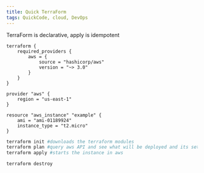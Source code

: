 ```yaml
---
title: Quick TerraForm
tags: QuickCode, cloud, DevOps
---
```


TerraForm is declarative, apply is idempotent

```text
terraform {
    required_providers {
        aws = {
            source = "hashicorp/aws"
            version = "~> 3.0"
        }
    }
}

provider "aws" {
    region = "us-east-1"
}

resource "aws_instance" "example" {
    ami = "ami-01189924"
    instance_type = "t2.micro"
}
```



```bash
terraform init #downloads the terraform modules
terraform plan #query aws API and see what will be deployed and its settings
terraform apply #starts the instance in aws
```

```bash
terraform destroy
```